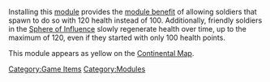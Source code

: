 Installing this [module](modules.md "wikilink") provides the [module
benefit](module_benefit.md "wikilink") of allowing soldiers that spawn to
do so with 120 health instead of 100. Additionally, friendly soldiers in
the [Sphere of Influence](SOI.md "wikilink") slowly regenerate health over
time, up to the maximum of 120, even if they started with only 100
health points.

This module appears as yellow on the [Continental
Map](Continental_Map.md "wikilink").

[Category:Game Items](Category:Game_Items.md "wikilink")
[Category:Modules](Category:Modules.md "wikilink")
